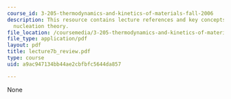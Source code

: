 ```yaml
---
course_id: 3-205-thermodynamics-and-kinetics-of-materials-fall-2006
description: This resource contains lecture references and key concepts of heterogeneous
  nucleation theory.
file_location: /coursemedia/3-205-thermodynamics-and-kinetics-of-materials-fall-2006/a9ac947134bb44ae2cbfbfc5644da857_lecture7b_review.pdf
file_type: application/pdf
layout: pdf
title: lecture7b_review.pdf
type: course
uid: a9ac947134bb44ae2cbfbfc5644da857

---
```

None